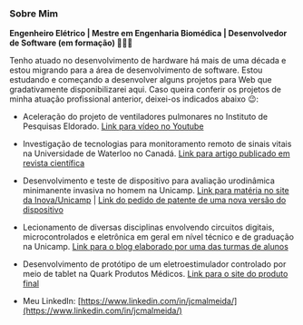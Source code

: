 ### Sobre Mim

**Engenheiro Elétrico | Mestre em Engenharia Biomédica | Desenvolvedor de Software (em formação) 👨🏻‍💻**

Tenho atuado no desenvolvimento de hardware há mais de uma década e estou migrando para a área de desenvolvimento de software. Estou estudando e começando a desenvolver alguns projetos para Web que gradativamente disponibilizarei aqui. Caso queira conferir os projetos de minha atuação profissional anterior, deixei-os indicados abaixo 😉:

* Aceleração do projeto de ventiladores pulmonares no Instituto de Pesquisas Eldorado. [Link para vídeo no Youtube](https://youtu.be/37EInB4_JAs?t=628)

* Investigação de tecnologias para monitoramento remoto de sinais vitais na Universidade de Waterloo no Canadá. [Link para artigo publicado em revista científica](https://ieeexplore.ieee.org/document/8695699/)

* Desenvolvimento e teste de dispositivo para avaliação urodinâmica minimanente invasiva no homem na Unicamp. [Link para matéria no site da Inova/Unicamp](https://www.inova.unicamp.br/2017/04/tecnologia-da-unicamp-possibilita-a-avaliacao-do-funcionamento-da-bexiga-com-minimo-de-desconforto-para-o-paciente/) | [Link do pedido de patente de uma nova versão do dispositivo](https://patents.google.com/patent/WO2014131097A1/pt)

* Lecionamento de diversas disciplinas envolvendo circuitos digitais, microcontrolados e eletrônica em geral em nível técnico e de graduação na Unicamp. [Link para o blog elaborado por uma das turmas de alunos](http://labeletron.blogspot.com.br/)

* Desenvolvimento de protótipo de um eletroestimulador controlado por meio de tablet na Quark Produtos Médicos. [Link para o site do produto final](https://quarkmedical.com.br/quark2302/index.php?route=product/product&path=64&product_id=105)

* Meu LinkedIn: [https://www.linkedin.com/in/jcmalmeida/](https://www.linkedin.com/in/jcmalmeida/)
